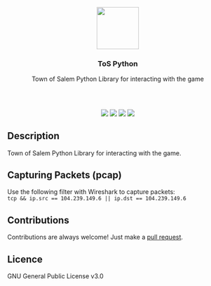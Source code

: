 <p align="center">
<img src="https://i.imgur.com/TXnyNUN.png" height="96px" width="96px"/>
<br/>
<h3 align="center">ToS Python</h3>
<p align="center">Town of Salem Python Library for interacting with the game</p>
<h2></h2>
</p>
<br />

<p align="center">
<a href="../../releases"><img src="https://img.shields.io/github/release/mobeigi/ToS-Python.svg?style=flat-square" /></a>
<a href="../../issues"><img src="https://img.shields.io/github/issues/mobeigi/ToS-Python.svg?style=flat-square" /></a>
<a href="../../pulls"><img src="https://img.shields.io/github/issues-pr/mobeigi/ToS-Python.svg?style=flat-square" /></a> 
<a href="LICENSE"><img src="https://img.shields.io/github/license/mobeigi/ToS-Python.svg?style=flat-square" /></a>
</p>

## Description
Town of Salem Python Library for interacting with the game.

## Capturing Packets (pcap)
Use the following filter with Wireshark to capture packets:  
```tcp && ip.src == 104.239.149.6 || ip.dst == 104.239.149.6```

## Contributions
Contributions are always welcome!
Just make a [pull request](../../pulls).

## Licence
GNU General Public License v3.0
